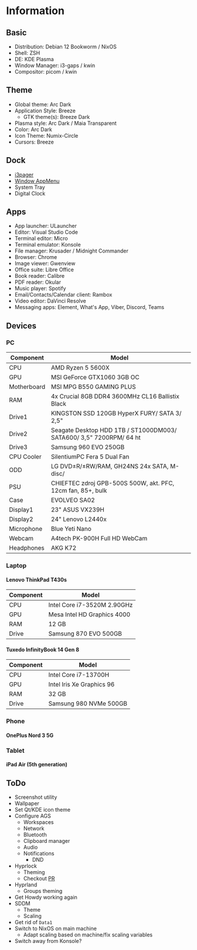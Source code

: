 # Information

## Basic

- Distribution: Debian 12 Bookworm / NixOS
- Shell: ZSH
- DE: KDE Plasma
- Window Manager: i3-gaps / kwin
- Compositor: picom / kwin

## Theme

- Global theme: Arc Dark
- Application Style: Breeze
  - GTK theme(s): Breeze Dark
- Plasma style: Arc Dark / Maia Transparent
- Color: Arc Dark
- Icon Theme: Numix-Circle
- Cursors: Breeze

## Dock

- [i3pager](https://github.com/duvholt/i3-pager)
- [Window AppMenu](https://github.com/psifidotos/applet-window-appmenu)
- System Tray
- Digital Clock

## Apps

- App launcher: ULauncher
- Editor: Visual Studio Code
- Terminal editor: Micro
- Terminal emulator: Konsole
- File manager: Krusader / Midnight Commander
- Browser: Chrome
- Image viewer: Gwenview
- Office suite: Libre Office
- Book reader: Calibre
- PDF reader: Okular
- Music player: Spotify
- Email/Contacts/Calendar client: Rambox
- Video editor: DaVinci Resolve
- Messaging apps: Element, What's App, Viber, Discord, Teams

## Devices

### PC

| Component   | Model                                                               |
| ----------- | ------------------------------------------------------------------- |
| CPU         | AMD Ryzen 5 5600X                                                   |
| GPU         | MSI GeForce GTX1060 3GB OC                                          |
| Motherboard | MSI MPG B550 GAMING PLUS                                            |
| RAM         | 4x Crucial 8GB DDR4 3600MHz CL16 Ballistix Black                    |
| Drive1      | KINGSTON SSD 120GB HyperX FURY/ SATA 3/ 2,5"                        |
| Drive2      | Seagate Desktop HDD 1TB / ST1000DM003/ SATA600/ 3,5" 7200RPM/ 64 ht |
| Drive3      | Samsung 960 EVO 250GB                                               |
| CPU Cooler  | SilentiumPC Fera 5 Dual Fan                                         |
| ODD         | LG DVD±R/±RW/RAM, GH24NS 24x SATA, M-disc/                          |
| PSU         | CHIEFTEC zdroj GPB-500S 500W, akt. PFC, 12cm fan, 85+, bulk         |
| Case        | EVOLVEO SA02                                                        |
| Display1    | 23" ASUS VX239H                                                     |
| Display2    | 24" Lenovo L2440x                                                   |
| Microphone  | Blue Yeti Nano                                                      |
| Webcam      | A4tech PK-900H Full HD WebCam                                       |
| Headphones  | AKG K72                                                             |

### Laptop

#### Lenovo ThinkPad T430s

| Component | Model                       |
| --------- | --------------------------- |
| CPU       | Intel Core i7-3520M 2.90GHz |
| GPU       | Mesa Intel HD Graphics 4000 |
| RAM       | 12 GB                       |
| Drive     | Samsung 870 EVO 500GB       |

#### Tuxedo InfinityBook 14 Gen 8

| Component | Model                     |
| --------- | ------------------------- |
| CPU       | Intel Core i7-13700H      |
| GPU       | Intel Iris Xe Graphics 96 |
| RAM       | 32 GB                     |
| Drive     | Samsung 980 NVMe 500GB    |

### Phone

#### OnePlus Nord 3 5G

### Tablet

#### iPad Air (5th generation)

## ToDo

- Screenshot utility
- Wallpaper
- Set Qt/KDE icon theme
- Configure AGS
  - Workspaces
  - Network
  - Bluetooth
  - Clipboard manager
  - Audio
  - Notifications
    - DND
- Hyprlock
  - Theming
  - Checkout [PR](https://github.com/hyprwm/hyprlock/pull/205)
- Hyprland
  - Groups theming
- Get Howdy working again
- SDDM
  - Theme
  - Scaling
- Get rid of `Data1`
- Switch to NixOS on main machine
  - Adapt scaling based on machine/fix scaling variables
- Switch away from Konsole?
